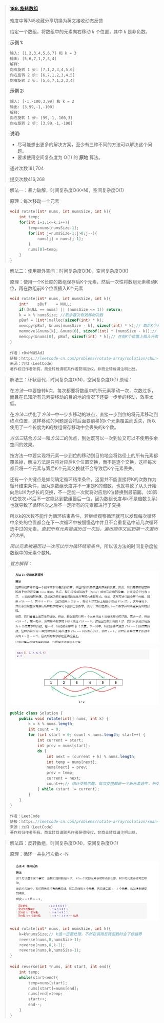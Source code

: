 > #### [189. 旋转数组](https://leetcode-cn.com/problems/rotate-array/)
>
> 难度中等745收藏分享切换为英文接收动态反馈
>
> 给定一个数组，将数组中的元素向右移动 *k* 个位置，其中 *k* 是非负数。
>
> **示例 1:**
>
> ```
> 输入: [1,2,3,4,5,6,7] 和 k = 3
> 输出: [5,6,7,1,2,3,4]
> 解释:
> 向右旋转 1 步: [7,1,2,3,4,5,6]
> 向右旋转 2 步: [6,7,1,2,3,4,5]
> 向右旋转 3 步: [5,6,7,1,2,3,4]
> ```
>
> **示例 2:**
>
> ```
> 输入: [-1,-100,3,99] 和 k = 2
> 输出: [3,99,-1,-100]
> 解释: 
> 向右旋转 1 步: [99,-1,-100,3]
> 向右旋转 2 步: [3,99,-1,-100]
> ```
>
> **说明:**
>
> - 尽可能想出更多的解决方案，至少有三种不同的方法可以解决这个问题。
> - 要求使用空间复杂度为 O(1) 的 **原地** 算法。
>
> 通过次数181,704
>
> 提交次数416,268

> 解法一：暴力破解，时间复杂度O(K*N)，空间复杂度O(1)
>
> 原理：每次移动一个元素
>
> ```c
> void rotate(int* nums, int numsSize, int k){
>     int temp;
>     for(int i=1;i<=k;i++){
>         temp=nums[numsSize-1];
>         for(int j=numsSize-1;j>0;j--){
>             nums[j] = nums[j-1];
>         }
>         nums[0]=temp;
>     }
> }
> ```

> 解法二：使用额外空间：时间复杂度O(N)，空间复杂度O(K)
>
> 原理：使用一个K长度的数组保存后K个元素，然后一次性将数组元素移动K位，再在数组前K个位置插入K个元素
>
> ```c
> void rotate(int* nums, int numsSize, int k){
>     int*    pBuf    = NULL;
>     if((NULL == nums) || (numsSize <= 1)) return;
>     k = k % numsSize; //取余数次有效移动次数
>     pBuf = (int*)malloc(sizeof(int) * k);
>     memcpy(pBuf, &nums[numsSize - k], sizeof(int) * k);// 取后K个元素
>     memmove(&nums[k], &nums[0], sizeof(int) * (numsSize - k));// 向后移动K个位置
>     memcpy(&nums[0], pBuf, sizeof(int) * k);// 在前K个位置上插入元素
> }
> 
> 作者：r0vHWU5AdJ
> 链接：https://leetcode-cn.com/problems/rotate-array/solution/chun-chuan-shi-3ci-fan-zhuan-hao-189xuan-zhuan-shu/
> 来源：力扣（LeetCode）
> 著作权归作者所有。商业转载请联系作者获得授权，非商业转载请注明出处。
> ```

> 解法三：环状替代，时间复杂度O(N)，空间复杂度O(1)
> 原理：
>
> 在*方法一*中要旋转k次，每次都要将数组中的所元素移动一次，次数过多，而且在已知所有元素要移动的目的地的情况下还要一步步的移动，效率太低。
>
> 在*方法二*优化了*方法一*中一步步移动的缺点，直接一步到位的将元素移动到终点位置，这样移动的问题是会将后面要前移的k个元素覆盖而丢失，所以使用了一个长度为K的数组保存移动中会丢失的k个数。
>
> *方法三*结合*方法一*和*方法二*的优点，到达既可以一次到位又可以不使用多余空间的效果。
>
> 按方法一中要实现将元素一步到位的移动到目的地会将路径上的所有元素都覆盖掉，解决方法是只将对应后K个位置交换，而不是逐个交换，这样每次都只将一个元素与第后K个元素交换就不会导致后K个元素丢失。
>
> 还有一个关键点是如何确定循环结束条件，这里并不能直接将K的次数作为循环结束条件，因为原数组长度并不一定是K的倍数，也就导致了从头开始向后以K为步长的交换，不一定能一次就将对应后K位替换到最前面。（如第0位依次+K后不一定能达到数组最后一位，因为数组长度与k不是倍数关系）也就导致了循环K次之后不一定所有的元素都进行了交换
>
> 所以k的次数不能作为循环结束条件，若继续观察循环就可以发现每次循环中余处的位置都会在下一次循环中被慢慢选中并且不会重复选中前几次循环选中过的元素，*直到所有元素被遍历过一次后，遍历顺序又回到第一次遍历的次序*。
>
> *所以元素被遍历过一次可以作为循环结束条件*。所以该方法的时间复杂度位数组中的元素个数N。
>
> *官方解释：*
>
> ![image-20201203224739009](image\image-20201203224739009.png)
>
> ![image-20201203224751924](image\image-20201203224751924.png)
>
> ```java
> public class Solution {
>     public void rotate(int[] nums, int k) {
>         k = k % nums.length;
>         int count = 0;
>         for (int start = 0; count < nums.length; start++) {
>             int current = start;
>             int prev = nums[start];
>             do {
>                 int next = (current + k) % nums.length;
>                 int temp = nums[next];
>                 nums[next] = prev;
>                 prev = temp;
>                 current = next;
>                 count++;// 统计交换次数，每次交换都是一个新元素选中，到交换的次数达到数组长度时就表示所有元素都被遍历到，即达到循环结束条件。
>             } while (start != current);
>         }
>     }
> }
> 
> 作者：LeetCode
> 链接：https://leetcode-cn.com/problems/rotate-array/solution/xuan-zhuan-shu-zu-by-leetcode/
> 来源：力扣（LeetCode）
> 著作权归作者所有。商业转载请联系作者获得授权，非商业转载请注明出处。
> ```
>
> 

> 解法四：反转数组，时间复杂度O(N)，空间复杂度O(1)
>
> 原理：循环一共执行次数<=N
>
> ![image-20201203211924267](image\image-20201203211924267.png)
>
> ```C
> void rotate(int* nums, int numsSize, int k){
>     k=k%numsSize;// k值一定要处理，不然在调用反转函数时会下标越界
>     reverse(nums,0,numsSize-1);
>     reverse(nums,0,k-1);
>     reverse(nums,k,numsSize-1);
> }
> 
> void reverse(int *nums, int start, int end){
>     int temp;
>     while(start<end){
>         temp=nums[start];
>         nums[start]=nums[end];
>         nums[end]=temp;
>         start++;
>         end--;
>     }
> }
> ```
>
> 